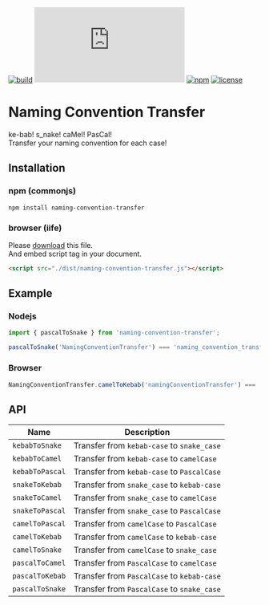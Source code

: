 [![build](https://img.shields.io/github/workflow/status/TroyTae/naming-convention-transfer/naming-convention-transfer?style=flat-square)](https://github.com/TroyTae/naming-convention-transfer/actions?query=workflow%3Anaming-convention-transfer)
[![size](https://img.shields.io/github/size/TroyTae/naming-convention-transfer/dist/naming-convention-transfer.js?style=flat-square)](https://github.com/TroyTae/naming-convention-transfer/blob/master/dist/naming-convention-transfer.js)
[![npm](https://img.shields.io/npm/v/naming-convention-transfer?color=%23fb3e44&style=flat-square)](https://www.npmjs.com/package/naming-convention-transfer)
[![license](https://img.shields.io/github/license/TroyTae/naming-convention-transfer?style=flat-square)](https://github.com/TroyTae/naming-convention-transfer/blob/master/LICENSE)

# Naming Convention Transfer
ke-bab! s_nake! caMel! PasCal!  
Transfer your naming convention for each case!

## Installation

### npm (commonjs)
```shell script
npm install naming-convention-transfer
```

### browser (iife)
Please [download](./dist/naming-convention-transfer.js) this file.  
And embed script tag in your document.
```html
<script src="./dist/naming-convention-transfer.js"></script>
```

## Example

### Nodejs

```javascript
import { pascalToSnake } from 'naming-convention-transfer';

pascalToSnake('NamingConventionTransfer') === 'naming_convention_transfer';
```

### Browser

```javascript
NamingConventionTransfer.camelToKebab('namingConventionTransfer') === 'naming-convention-transfer';
```

## API

Name | Description
--- | ---
`kebabToSnake` | Transfer from `kebab-case` to `snake_case`
`kebabToCamel` | Transfer from `kebab-case` to `camelCase`
`kebabToPascal` | Transfer from `kebab-case` to `PascalCase`
`snakeToKebab` | Transfer from `snake_case` to `kebab-case`
`snakeToCamel` | Transfer from `snake_case` to `camelCase`
`snakeToPascal` | Transfer from `snake_case` to `PascalCase`
`camelToPascal` | Transfer from `camelCase` to `PascalCase`
`camelToKebab` | Transfer from `camelCase` to `kebab-case`
`camelToSnake` | Transfer from `camelCase` to `snake_case`
`pascalToCamel` | Transfer from `PascalCase` to `camelCase`
`pascalToKebab` | Transfer from `PascalCase` to `kebab-case`
`pascalToSnake` | Transfer from `PascalCase` to `snake_case`

